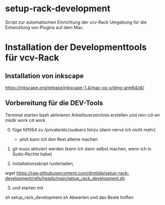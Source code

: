 # setup-rack-development

Script zur automatischen Einrichtung der vcv-Rack Umgebung für die Entwicklung von Plugins auf dem Mac. 

# Installation der Developmenttools für vcv-Rack

## Installation von inkscape

   https://inkscape.org/release/inkscape-1.4/mac-os-x/dmg-arm64/dl/

## Vorbereitung für die DEV-Tools

Terminal starten
bash aktivieren
Arbeitsverzeichnis erstellen und rein-cd-en
mkdir work
cd work

0) füge fd1064 zu /private/etc/sudoers hinzu (dann nerve ich nicht mehr)

   - jetzt kann ich den Rest alleine machen

1) git muss aktiviert werden (kann ich dann selbst machen, wenn ich in Sudo-Rechte habe)

2) Installationsskript runterladen,

wget https://raw.githubusercontent.com/drmilde/setup-rack-development/refs/heads/main/setup_rack_development.sh

3) und starten mit

sh setup_rack_development.sh
Abwarten und das Beste hoffen

